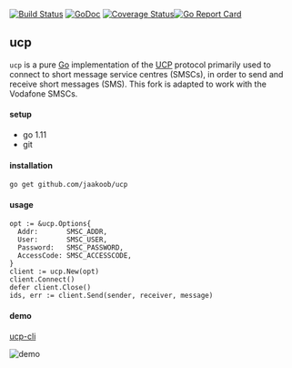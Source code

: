 [![Build Status](https://travis-ci.org/go-gsm/ucp.svg?branch=master)](https://travis-ci.org/go-gsm/ucp) [![GoDoc](https://godoc.org/github.com/go-gsm/ucp?status.svg)](https://godoc.org/github.com/go-gsm/ucp) [![Coverage Status](https://coveralls.io/repos/github/go-gsm/ucp/badge.svg?branch=master)](https://coveralls.io/github/go-gsm/ucp?branch=master)[![Go Report Card](https://goreportcard.com/badge/github.com/go-gsm/ucp)](https://goreportcard.com/report/github.com/go-gsm/ucp)

## ucp

`ucp` is a pure [Go](https://golang.org) implementation of the [UCP](https://wiki.wireshark.org/UCP) protocol primarily used to connect to short message service centres (SMSCs),  in order to send and receive short messages (SMS). This fork is adapted to work with the Vodafone SMSCs.

#### setup
- go 1.11
- git

#### installation
```
go get github.com/jaakoob/ucp
```

#### usage
```
opt := &ucp.Options{
  Addr:       SMSC_ADDR,
  User:       SMSC_USER,
  Password:   SMSC_PASSWORD,
  AccessCode: SMSC_ACCESSCODE,
}
client := ucp.New(opt)
client.Connect()
defer client.Close()
ids, err := client.Send(sender, receiver, message)
```

#### demo

[ucp-cli](https://github.com/go-gsm/ucp-cli)

![demo](
https://thumbs.gfycat.com/HorribleWelcomeAcouchi-size_restricted.gif)


